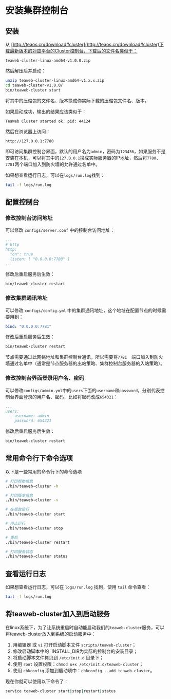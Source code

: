 # 安装集群控制台

## 安装
从 [http://teaos.cn/download#cluster](http://teaos.cn/download#cluster)下载最新版本的对应平台的Cluster控制台，下载后的文件名类似于：
~~~
teaweb-cluster-linux-amd64-v1.0.0.zip
~~~

然后解压后并启动：
~~~bash
unzip teaweb-cluster-linux-amd64-v1.x.x.zip 
cd teaweb-cluster-v1.0.0/
bin/teaweb-cluster start
~~~
将其中的压缩包的文件名、版本换成你实际下载的压缩包文件名、版本。

如果启动成功，输出的结果应该类似于：
~~~
TeaWeb Cluster started ok, pid: 44124
~~~

然后在浏览器上访问：
~~~
http://127.0.0.1:7780
~~~
即可访问集群控制台界面，默认的用户名为`admin`，密码为`123456`，如果服务不是安装在本机，可以将其中的`127.0.0.1`换成实际服务器的IP地址，然后将`7780`、`7781`两个端口加入到防火墙的允许通过名单中。

如果想查看运行日志，可以在`logs/run.log`找到：
~~~bash
tail -f logs/run.log
~~~

## 配置控制台
### 修改控制台访问地址
可以修改 `configs/server.conf` 中的控制台访问地址：
~~~yaml
...
# http
http:
  "on": true
  listen: [ "0.0.0.0:7780" ]
...  
~~~

修改后重启服务后生效：
~~~bash
bin/teaweb-cluster restart
~~~

### 修改集群通讯地址
可以修改 `configs/config.yml` 中的集群通讯地址，这个地址在配置节点的时候需要用到：
~~~yaml
bind: "0.0.0.0:7781"
~~~

修改后重启服务后生效：
~~~bash
bin/teaweb-cluster restart
~~~

节点需要通过此网络地址和集群控制台通讯，所以需要将`7781	`端口加入到防火墙通过名单中（通常是节点服务器的出站策略、集群控制台服务器的入站策略）。

### 修改控制台界面登录用户名、密码
可以修改`configs/admin.yml`中的`users`下面的`username`和`password`，分别代表控制台界面登录的用户名、密码，比如将密码改成`654321`：
~~~yaml
...
users:
  - username: admin
    password: 654321
~~~

修改后重启服务后生效：
~~~bash
bin/teaweb-cluster restart
~~~

## 常用命令行下命令选项
以下是一些常用的命令行下的命令选项
~~~bash
# 打印帮助信息
./bin/teaweb-cluster -h

# 打印版本信息
./bin/teaweb-cluster -v

# 在后台运行
./bin/teaweb-cluster start

# 停止运行 
./bin/teaweb-cluster stop

# 重启
./bin/teaweb-cluster restart

# 打印服务状态
./bin/teaweb-cluster status
~~~

## 查看运行日志
如果想查看运行日志，可以在 `logs/run.log` 找到，使用 `tail` 命令查看：
~~~bash
tail -f logs/run.log
~~~

## 将teaweb-cluster加入到启动服务
在linux系统下，为了让系统重启时自动能启动我们的`teaweb-cluster`服务，可以将teaweb-cluster放入到系统的启动服务中：
1. 用编辑器 或 `vi` 打开启动脚本文件 `scripts/teaweb-cluster`；
2. 修改启动脚本中的 `INSTALL_DIR为实际的控制台的安装目录；
3. 将启动脚本文件拷贝到 `/etc/init.d` 目录下；
4. 使用 `root` 设置权限：`chmod u+x /etc/init.d/teaweb-cluster`；
5. 使用 `chkconfig` 添加到启动项中：`chkconfig --add teaweb-cluster`。

现在你就可以使用以下命令了：
~~~bash
service teaweb-cluster start|stop|restart|status
~~~

